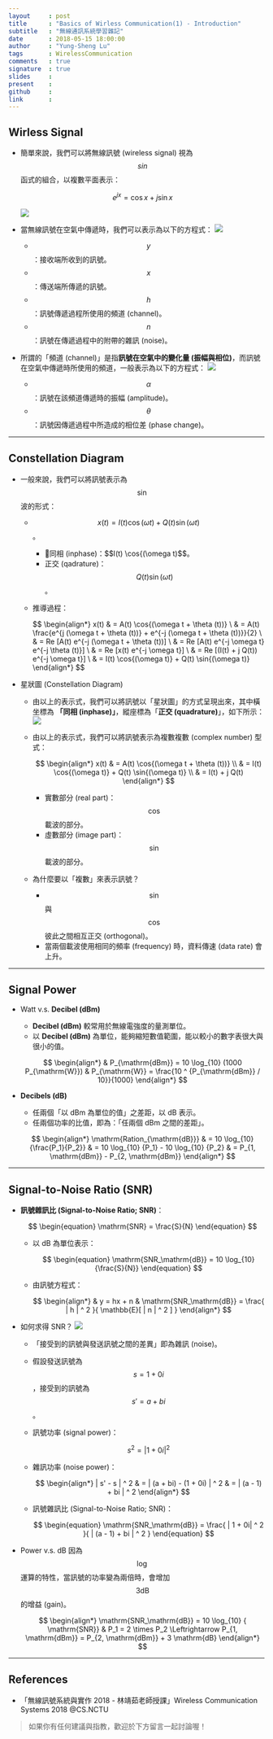 ```yaml
---
layout     : post
title      : "Basics of Wirless Communication(1) - Introduction"
subtitle   : "無線通訊系統學習雜記"
date       : 2018-05-15 18:00:00
author     : "Yung-Sheng Lu"
tags       : WirelessCommunication
comments   : true
signature  : true
slides     : 
present    :
github     : 
link       : 
---
```


## Wirless Signal

* 簡單來說，我們可以將無線訊號 (wireless signal) 視為 $$sin$$ 函式的組合，以複數平面表示：

    $$
    \begin{equation}
    e^{jx} = \cos{x} + j \sin{x}
    \end{equation}
    $$

    ![](https://i.imgur.com/xHOY1AR.png)
* 當無線訊號在空氣中傳遞時，我們可以表示為以下的方程式：
    ![](https://i.imgur.com/YUkGgXQ.png)
    * $$y$$：接收端所收到的訊號。
    * $$x$$：傳送端所傳遞的訊號。
    * $$h$$：訊號傳遞過程所使用的頻道 (channel)。
    * $$n$$：訊號在傳遞過程中的附帶的雜訊 (noise)。
* 所謂的「頻道 (channel)」是指**訊號在空氣中的變化量 (振幅與相位)**，而訊號在空氣中傳遞時所使用的頻道，一般表示為以下的方程式：
    ![](https://i.imgur.com/Bd9PIvn.png)
    * $$\alpha$$：訊號在該頻道傳遞時的振幅 (amplitude)。
    * $$\theta$$：訊號因傳遞過程中所造成的相位差 (phase change)。

---
## Constellation Diagram

* 一般來說，我們可以將訊號表示為 $$\sin$$ 波的形式：
    * $$x(t) = I(t) \cos{(\omega t)} + Q(t) \sin{(\omega t)}$$。
        * 同相 (inphase)：$$I(t) \cos{(\omega t)$$。
        * 正交 (qadrature)：$$Q(t) \sin{(\omega t)}$$。
    * 推導過程：
    
        $$
        \begin{align*}
        x(t) & = A(t) \cos{(\omega t + \theta (t))} \\
        & = A(t) \frac{e^{j (\omega t + \theta (t))} + e^{-j (\omega t + \theta (t))}}{2} \\
        & = Re [A(t) e^{-j (\omega t + \theta (t))] \\
        & = Re [A(t) e^{-j \omega t} e^{-j \theta (t)}] \\
        & = Re [x(t) e^{-j \omega t}] \\
        & = Re [(I(t) + j Q(t)) e^{-j \omega t}] \\
        & = I(t) \cos{(\omega t)} + Q(t) \sin{(\omega t)}
        \end{align*}
        $$

* 星狀圖 (Constellation Diagram)
    * 由以上的表示式，我們可以將訊號以「星狀圖」的方式呈現出來，其中橫坐標為 **「同相 (inphase)」**，縱座標為「**正交 (quadrature)**」，如下所示：
        ![](https://i.imgur.com/Inpa2n8.png)
    * 由以上的表示式，我們可以將訊號表示為複數複數 (complex number) 型式：

        $$
        \begin{align*}
        x(t) & = A(t) \cos{(\omega t + \theta (t))} \\
        & = I(t) \cos{(\omega t)} + Q(t) \sin{(\omega t)} \\
        & = I(t) + j Q(t)
        \end{align*}
        $$

        * 實數部分 (real part)：$$\cos$$ 載波的部分。
        * 虛數部分 (image part)：$$\sin$$ 載波的部分。
    * 為什麼要以「複數」來表示訊號？
        * $$\sin$$ 與 $$\cos$$ 彼此之間相互正交 (orthogonal)。
        * 當兩個載波使用相同的頻率 (frequency) 時，資料傳速 (data rate) 會上升。

---
## Signal Power

* Watt v.s. **Decibel (dBm)**
    * **Decibel (dBm)** 較常用於無線電強度的量測單位。
    * 以 **Decibel (dBm)** 為單位，能夠縮短數值範圍，能以較小的數字表很大與很小的值。

    $$
    \begin{align*}
    & P_{\mathrm{dBm}} = 10 \log_{10} (1000 P_{\mathrm{W}})
    & P_{\mathrm{W}} = \frac{10 ^ {P_{\mathrm{dBm}} / 10}}{1000}
    \end{align*}
    $$

* **Decibels (dB)**
    * 任兩個「以 dBm 為單位的值」之差距，以 dB 表示。
    * 任兩個功率的比值，即為：「任兩個 dBm 之間的差距」。
    
    $$
    \begin{align*}
    \mathrm{Ration_{\mathrm{dB}}} & = 10 \log_{10} {\frac{P_1}{P_2}}
    & = 10 \log_{10} {P_1} - 10 \log_{10} {P_2}
    & = P_{1, \mathrm{dBm}} - P_{2, \mathrm{dBm}}
    \end{align*}
    $$

---
## Signal-to-Noise Ratio (SNR)

* **訊號雜訊比 (Signal-to-Noise Ratio; SNR)**：

    $$
    \begin{equation}
    \mathrm{SNR} = \frac{S}{N}
    \end{equation}
    $$

    * 以 dB 為單位表示：

        $$
        \begin{equation}
        \mathrm{SNR_\mathrm{dB}} = 10 \log_{10} {\frac{S}{N}}
        \end{equation}
        $$
    
    * 由訊號方程式：

        $$
        \begin{align*}
        & y = hx + n
        & \mathrm{SNR_\mathrm{dB}} = \frac{ | h | ^ 2 }{ \mathbb{E}[ | n | ^ 2 ] }
        \end{align*}
        $$

* 如何求得 SNR？
    ![](https://i.imgur.com/fTR42fd.png)
    * 「接受到的訊號與發送訊號之間的差異」即為雜訊 (noise)。
    * 假設發送訊號為 $$s = 1 + 0i$$，接受到的訊號為 $$s' = a + bi$$。
    * 訊號功率 (signal power)：

        $$
        \begin{equation}
        s ^ 2 = | 1 + 0i | ^ 2
        \end{equation}
        $$

    * 雜訊功率 (noise power)：

        $$
        \begin{align*}
        | s' - s | ^ 2 & = | (a + bi) - (1 + 0i) | ^ 2
        & = | (a - 1) + bi | ^ 2
        \end{align*}
        $$

    * 訊號雜訊比 (Signal-to-Noise Ratio; SNR)：

        $$
        \begin{equation}
        \mathrm{SNR_\mathrm{dB}} = \frac{ | 1 + 0i| ^ 2 }{ | (a - 1) + bi | ^ 2 }
        \end{equation}
        $$

* Power v.s. dB
    因為 $$\log$$ 運算的特性，當訊號的功率變為兩倍時，會增加 $$3 \mathrm{dB}$$ 的增益 (gain)。
    
    $$
    \begin{align*}
    \mathrm{SNR_\mathrm{dB}} = 10 \log_{10} { \mathrm{SNR}}
    & P_1 = 2 \times P_2 \Leftrightarrow P_{1, \mathrm{dBm}} = P_{2, \mathrm{dBm}} + 3 \mathrm{dB}
    \end{align*}
    $$

---
## References

* 「無線訊號系統與實作 2018 - 林靖茹老師授課」Wireless Communication Systems 2018 @CS.NCTU

> 如果你有任何建議與指教，歡迎於下方留言一起討論喔！
